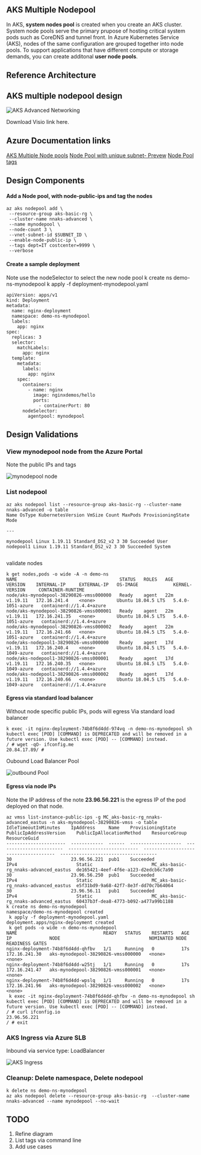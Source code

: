 ## AKS Multiple Nodepool

In AKS, **system nodes pool** is created when you create an AKS cluster. System node pools serve the primary prupose of hosting critical system pods such as CoreDNS and tunnel front. In Azure Kubernetes Service (AKS), nodes of the same configuration are grouped together into node pools. To support applications that have different compute or storage demands, you can create additonal **user node pools**.

## Reference Architecture

## AKS multiple nodepool design

![AKS Advanced Networking](images/aks-multinode.png)

Download Visio link here.

## Azure Documentation links

[AKS Multiple Node pools](https://docs.microsoft.com/en-us/azure/aks/use-multiple-node-pools)
[Node Pool with unique subnet- Prevew](https://docs.microsoft.com/en-us/azure/aks/use-multiple-node-pools#add-a-node-pool-with-a-unique-subnet-preview)
[Node Pool tags](https://docs.microsoft.com/en-us/azure/aks/use-multiple-node-pools#setting-nodepool-azure-tags)

## Design Components

#### Add a Node pool, with node-public-ips and tag the nodes

```
az aks nodepool add \
 --resource-group aks-basic-rg \
 --cluster-name nnaks-advanced \
 --name mynodepool \
 --node-count 3 \
 --vnet-subnet-id $SUBNET_ID \
 --enable-node-public-ip \
 --tags dept=IT costcenter=9999 \
 --verbose

```

#### Create a sample deployment

Note use the nodeSelector to select the new node pool
k create ns demo-ns-mynodepool
k apply -f deployment-mynodepool.yaml

```
apiVersion: apps/v1
kind: Deployment
metadata:
  name: nginx-deployment
  namespace: demo-ns-mynodepool
  labels:
    app: nginx
spec:
  replicas: 3
  selector:
    matchLabels:
      app: nginx
  template:
    metadata:
      labels:
        app: nginx
    spec:
      containers:
        - name: nginx
          image: nginxdemos/hello
          ports:
            - containerPort: 80
      nodeSelector:
        agentpool: mynodepool

```

## Design Validations

### View mynodepool node from the Azure Portal

Note the public IPs and tags

![mynodepool node](images/mynodepool-node.png)

### List nodepool

```
az aks nodepool list --resource-group aks-basic-rg --cluster-name nnaks-advanced -o table
Name OsType KubernetesVersion VmSize Count MaxPods ProvisioningState Mode

---

mynodepool Linux 1.19.11 Standard_DS2_v2 3 30 Succeeded User
nodepool1 Linux 1.19.11 Standard_DS2_v2 3 30 Succeeded System


```

validate nodes

```
k get nodes,pods -o wide -A -n demo-ns
NAME                                      STATUS   ROLES   AGE   VERSION    INTERNAL-IP     EXTERNAL-IP   OS-IMAGE             KERNEL-VERSION     CONTAINER-RUNTIME
node/aks-mynodepool-38290826-vmss000000   Ready    agent   22m   v1.19.11   172.16.241.4    <none>        Ubuntu 18.04.5 LTS   5.4.0-1051-azure   containerd://1.4.4+azure
node/aks-mynodepool-38290826-vmss000001   Ready    agent   22m   v1.19.11   172.16.241.35   <none>        Ubuntu 18.04.5 LTS   5.4.0-1051-azure   containerd://1.4.4+azure
node/aks-mynodepool-38290826-vmss000002   Ready    agent   22m   v1.19.11   172.16.241.66   <none>        Ubuntu 18.04.5 LTS   5.4.0-1051-azure   containerd://1.4.4+azure
node/aks-nodepool1-38290826-vmss000000    Ready    agent   17d   v1.19.11   172.16.240.4    <none>        Ubuntu 18.04.5 LTS   5.4.0-1049-azure   containerd://1.4.4+azure
node/aks-nodepool1-38290826-vmss000001    Ready    agent   17d   v1.19.11   172.16.240.35   <none>        Ubuntu 18.04.5 LTS   5.4.0-1049-azure   containerd://1.4.4+azure
node/aks-nodepool1-38290826-vmss000002    Ready    agent   17d   v1.19.11   172.16.240.66   <none>        Ubuntu 18.04.5 LTS   5.4.0-1049-azure   containerd://1.4.4+azure

```

#### Egress via standard load balancer

Without node specific public IPs, pods will egress Via standard load balancer

```
k exec -it nginx-deployment-74b8f6d4dd-974vq -n demo-ns-mynodepool sh
kubectl exec [POD] [COMMAND] is DEPRECATED and will be removed in a future version. Use kubectl exec [POD] -- [COMMAND] instead.
/ # wget -qO- ifconfig.me
20.84.17.89/ #

```

Oubound Load Balancer Pool

![outbound Pool](images/aks-nodepool-outbound-slb.png)

#### Egress via node IPs

Note the IP address of the note **23.96.56.221** is the egress IP of the pod deployed on that node.

```
az vmss list-instance-public-ips -g MC_aks-basic-rg_nnaks-advanced_eastus -n aks-mynodepool-38290826-vmss -o table
IdleTimeoutInMinutes    IpAddress     Name    ProvisioningState    PublicIpAddressVersion    PublicIpAllocationMethod    ResourceGroup                          ResourceGuid
----------------------  ------------  ------  -------------------  ------------------------  --------------------------  -------------------------------------  ------------------------------------
30                      23.96.56.221  pub1    Succeeded            IPv4                      Static                      MC_aks-basic-rg_nnaks-advanced_eastus  de165421-4eef-4f6e-a123-d2edcb6c7a90
30                      23.96.56.250  pub1    Succeeded            IPv4                      Static                      MC_aks-basic-rg_nnaks-advanced_eastus  e5f31bd9-9a68-42f7-8e3f-dd70c7b64064
30                      23.96.56.11   pub1    Succeeded            IPv4                      Static                      MC_aks-basic-rg_nnaks-advanced_eastus  60437b3f-dea8-4773-b092-a477a99b1188
k create ns demo-ns-mynodepool
namespace/demo-ns-mynodepool created
 k apply -f deployment-mynodepool.yaml
deployment.apps/nginx-deployment created
 k get pods -o wide -n demo-ns-mynodepool
NAME                                READY   STATUS    RESTARTS   AGE   IP              NODE                                 NOMINATED NODE   READINESS GATES
nginx-deployment-74b8f6d4dd-qhfbv   1/1     Running   0          17s   172.16.241.30   aks-mynodepool-38290826-vmss000000   <none>           <none>
nginx-deployment-74b8f6d4dd-w25tj   1/1     Running   0          17s   172.16.241.47   aks-mynodepool-38290826-vmss000001   <none>           <none>
nginx-deployment-74b8f6d4dd-wpslq   1/1     Running   0          17s   172.16.241.96   aks-mynodepool-38290826-vmss000002   <none>           <none>
 k exec -it nginx-deployment-74b8f6d4dd-qhfbv -n demo-ns-mynodepool sh
kubectl exec [POD] [COMMAND] is DEPRECATED and will be removed in a future version. Use kubectl exec [POD] -- [COMMAND] instead.
/ # curl ifconfig.io
23.96.56.221
/ # exit

```

### AKS Ingress via Azure SLB

Inbound via service type: LoadBalancer

![AKS Ingress](images/aks-inbound-multinodepool.png)

### Cleanup: Delete namespace, Delete nodepool

```
k delete ns demo-ns-mynodepool
az aks nodepool delete --resource-group aks-basic-rg  --cluster-name nnaks-advanced --name mynodepool --no-wait

```

## TODO

1. Refine diagram
2. List tags via command line
3. Add use cases
